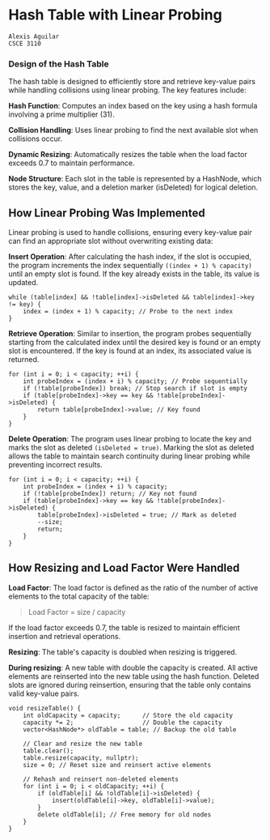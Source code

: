 # Hash Table with Linear Probing
    Alexis Aguilar
    CSCE 3110


### Design of the Hash Table

The hash table is designed to efficiently store and retrieve key-value pairs while handling collisions using linear probing. The key features include:

**Hash Function**: Computes an index based on the key using a hash formula involving a prime multiplier (31).

**Collision Handling**: Uses linear probing to find the next available slot when collisions occur.

**Dynamic Resizing**: Automatically resizes the table when the load factor exceeds 0.7 to maintain performance.

**Node Structure**: Each slot in the table is represented by a HashNode, which stores the key, value, and a deletion marker (isDeleted) for logical deletion.

## How Linear Probing Was Implemented

Linear probing is used to handle collisions, ensuring every key-value pair can find an appropriate slot without overwriting existing data:

**Insert Operation**: After calculating the hash index, if the slot is occupied, the program increments the index sequentially ```((index + 1) % capacity)``` until an empty slot is found.
If the key already exists in the table, its value is updated.

```
while (table[index] && !table[index]->isDeleted && table[index]->key != key) {
    index = (index + 1) % capacity; // Probe to the next index
}
```

**Retrieve Operation**: Similar to insertion, the program probes sequentially starting from the calculated index until the desired key is found or an empty slot is encountered.
If the key is found at an index, its associated value is returned.

```
for (int i = 0; i < capacity; ++i) {
    int probeIndex = (index + i) % capacity; // Probe sequentially
    if (!table[probeIndex]) break; // Stop search if slot is empty
    if (table[probeIndex]->key == key && !table[probeIndex]->isDeleted) {
        return table[probeIndex]->value; // Key found
    }
}
```

**Delete Operation**: The program uses linear probing to locate the key and marks the slot as deleted ```(isDeleted = true)```.
Marking the slot as deleted allows the table to maintain search continuity during linear probing while preventing incorrect results.

```
for (int i = 0; i < capacity; ++i) {
    int probeIndex = (index + i) % capacity;
    if (!table[probeIndex]) return; // Key not found
    if (table[probeIndex]->key == key && !table[probeIndex]->isDeleted) {
        table[probeIndex]->isDeleted = true; // Mark as deleted
        --size;
        return;
    }
}
```

## How Resizing and Load Factor Were Handled

**Load Factor**: The load factor is defined as the ratio of the number of active elements to the total capacity of the table:
> Load Factor = size / capacity

If the load factor exceeds 0.7, the table is resized to maintain efficient insertion and retrieval operations.

**Resizing**: The table's capacity is doubled when resizing is triggered.

**During resizing**: A new table with double the capacity is created.
All active elements are reinserted into the new table using the hash function.
Deleted slots are ignored during reinsertion, ensuring that the table only contains valid key-value pairs.

```
void resizeTable() {
    int oldCapacity = capacity;      // Store the old capacity
    capacity *= 2;                   // Double the capacity
    vector<HashNode*> oldTable = table; // Backup the old table

    // Clear and resize the new table
    table.clear();
    table.resize(capacity, nullptr);
    size = 0; // Reset size and reinsert active elements

    // Rehash and reinsert non-deleted elements
    for (int i = 0; i < oldCapacity; ++i) {
        if (oldTable[i] && !oldTable[i]->isDeleted) {
            insert(oldTable[i]->key, oldTable[i]->value);
        }
        delete oldTable[i]; // Free memory for old nodes
    }
}
```